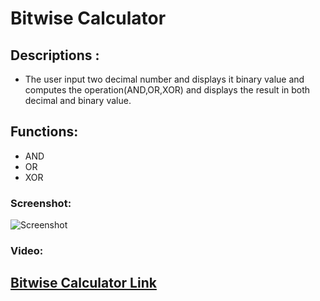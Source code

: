 # Bitwise Calculator

## Descriptions :

+ The user input two decimal number and displays it binary value and computes the operation(AND,OR,XOR) and displays the result in both decimal and binary value.

## Functions:

+ AND
+ OR
+ XOR

### Screenshot:
![Screenshot](https://user-images.githubusercontent.com/60027035/156490361-a2a3ff3c-3de3-40da-8796-05ab9015384c.png)


### Video:

## [Bitwise Calculator Link](./index.html)
